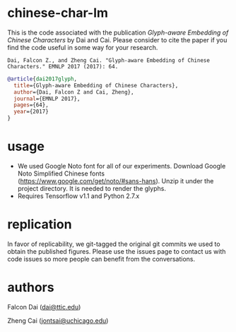 # chinese-char-lm
This is the code associated with the publication _Glyph-aware Embedding of Chinese Characters_ by Dai and Cai. Please consider to cite the paper if you find the code useful in some way for your research.

```
Dai, Falcon Z., and Zheng Cai. "Glyph-aware Embedding of Chinese Characters." EMNLP 2017 (2017): 64.
```

```bibtex
@article{dai2017glyph,
  title={Glyph-aware Embedding of Chinese Characters},
  author={Dai, Falcon Z and Cai, Zheng},
  journal={EMNLP 2017},
  pages={64},
  year={2017}
}
```

# usage

- We used Google Noto font for all of our experiments. Download Google Noto Simplified Chinese fonts (https://www.google.com/get/noto/#sans-hans). Unzip it under the project directory. It is needed to render the glyphs.
- Requires Tensorflow v1.1 and Python 2.7.x

# replication

In favor of replicability, we git-tagged the original git commits we used to obtain the published figures.  Please use the issues page to contact us with code issues so more people can benefit from the conversations.

# authors
Falcon Dai (dai@ttic.edu)

Zheng Cai (jontsai@uchicago.edu)

